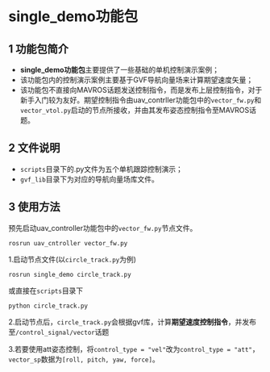 # single_demo功能包

## 1 功能包简介
- **single_demo功能包**主要提供了一些基础的单机控制演示案例；
- 该功能包内的控制演示案例主要基于GVF导航向量场来计算期望速度矢量；  
- 该功能包不直接向MAVROS话题发送控制指令，而是发布上层控制指令，对于新手入门较为友好。期望控制指令由uav_contrller功能包中的`vector_fw.py`和`vector_vtol.py`启动的节点所接收，并由其发布姿态控制指令至MAVROS话题。


## 2 文件说明
- `scripts`目录下的.py文件为五个单机跟踪控制演示；
- `gvf_lib`目录下为对应的导航向量场库文件。

## 3 使用方法
预先启动uav_controller功能包中的`vector_fw.py`节点文件。
```shell
rosrun uav_cntroller vector_fw.py
```
1.启动节点文件(以`circle_track.py`为例)
```shell
rosrun single_demo circle_track.py
```
或直接在`scripts`目录下
```shell
python circle_track.py
```

2.启动节点后，`circle_track.py`会根据gvf库，计算**期望速度控制指令**，并发布至`/control_signal/vector`话题

3.若要使用att姿态控制，将`control_type = "vel"`改为`control_type = "att"`，`vector_sp`数据为`[roll, pitch, yaw, force]`。


